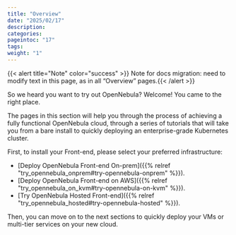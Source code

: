 ```yaml
---
title: "Overview"
date: "2025/02/17"
description:
categories:
pageintoc: "17"
tags:
weight: "1"
---
```


<a id="deployment-basics-overview"></a>

<!--# Overview -->

{{< alert title="Note" color="success" >}}
Note for docs migration: need to modify text in this page, as in all “Overview” pages.{{< /alert >}} 

So we heard you want to try out OpenNebula? Welcome! You came to the right place.

The pages in this section will help you through the process of achieving a fully functional OpenNebula cloud, through a series of tutorials that will   take you from a bare install to quickly deploying an enterprise-grade Kubernetes cluster.

First, to install your Front-end, please select your preferred infrastructure:
- [Deploy OpenNebula Front-end On-prem]({{% relref "try_opennebula_onprem#try-opennebula-onprem" %}}).
- [Deploy OpenNebula Front-end on AWS]({{% relref "try_opennebula_on_kvm#try-opennebula-on-kvm" %}}).
- [Try OpenNebula Hosted Front-end]({{% relref "try_opennebula_hosted#try-opennebula-hosted" %}}).

Then, you can move on to the next sections to quickly deploy your VMs or multi-tier services on your new cloud.
